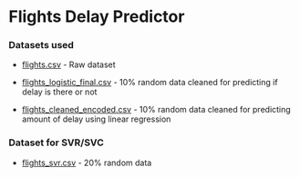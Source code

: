 # Flights Delay Predictor

  
  

### Datasets used

- [flights.csv](https://drive.google.com/file/d/1r3jsdiCK9wdjnDoX2OaQLMsA8TTl31V1/view?usp=sharing)  - Raw dataset
- [flights_logistic_final.csv](https://drive.google.com/file/d/1-0bu2hc2YAa0_TVbxHr9sd827yeoUXED/view?usp=sharing)  - 10% random data cleaned for predicting if delay is there or not

- [flights_cleaned_encoded.csv](https://drive.google.com/file/d/1-2f7bAx8btkyT9H5PgoKIBuTR-heTXCp/view?usp=sharing)  - 10% random data cleaned for predicting amount of delay using linear regression

### Dataset for SVR/SVC

- [flights_svr.csv](https://drive.google.com/file/d/1--de_8t0zXXspwNLWaVv1L-z5mIdY8vx/view?usp=sharing) - 20% random data
